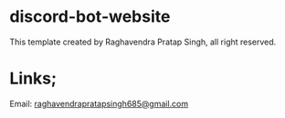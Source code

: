 # discord-bot-website
This template created by Raghavendra Pratap Singh, all right reserved.

# Links;
Email: raghavendrapratapsingh685@gmail.com<br>
